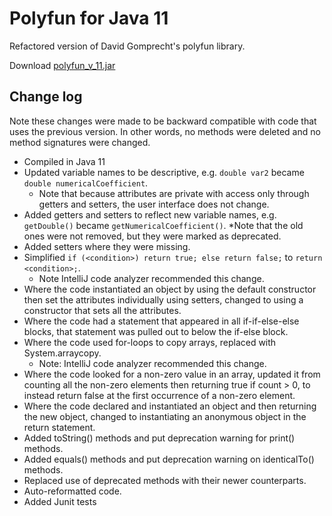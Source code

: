 # Polyfun for Java 11

Refactored version of David Gomprecht's polyfun library.

Download [polyfun_v_11.jar](out/artifacts/polyfun_v_11/polyfun_v_11.jar)

## Change log
Note these changes were made to be backward compatible with code that uses the previous version. In other words, no methods were deleted and no method signatures were changed.
* Compiled in Java 11
* Updated variable names to be descriptive, e.g. `double var2` became `double numericalCoefficient`.
  * Note that because attributes are private with access only through getters and setters, the user interface does not change.
* Added getters and setters to reflect new variable names, e.g. `getDouble()` became `getNumericalCoefficient()`.
  *Note that the old ones were not removed, but they were marked as deprecated.
* Added setters where they were missing.
* Simplified `if (<condition>) return true; else return false;` to `return <condition>;`.
  * Note IntelliJ code analyzer recommended this change.
* Where the code instantiated an object by using the default constructor then set the attributes individually using setters, changed to using a constructor that sets all the attributes.
* Where the code had a statement that appeared in all if-if-else-else blocks, that statement was pulled out to below the if-else block.
* Where the code used for-loops to copy arrays, replaced with System.arraycopy.
  * Note: IntelliJ code analyzer recommended this change.
* Where the code looked for a non-zero value in an array, updated it from counting all the non-zero elements then returning true if count > 0, to instead return false at the first occurrence of a non-zero element.
* Where the code declared and instantiated an object and then returning the new object, changed to instantiating an anonymous object in the return statement.
* Added toString() methods and put deprecation warning for print() methods.
* Added equals() methods and put deprecation warning on identicalTo() methods.
* Replaced use of deprecated methods with their newer counterparts.
* Auto-reformatted code.
* Added Junit tests

